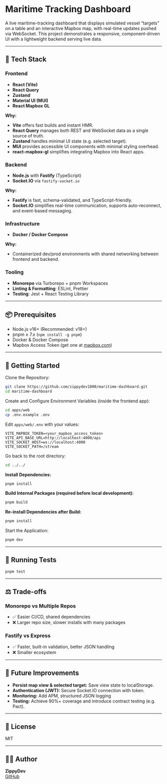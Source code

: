 # Maritime Tracking Dashboard

A live maritime-tracking dashboard that displays simulated vessel “targets” on a table and an interactive Mapbox map, with real-time updates pushed via WebSocket. This project demonstrates a responsive, component-driven UI with a lightweight backend serving live data.

---

## 🚀 Tech Stack

### Frontend

- **React (Vite)**
- **React Query**
- **Zustand**
- **Material UI (MUI)**
- **React Mapbox GL**

**Why:**

- **Vite** offers fast builds and instant HMR.
- **React Query** manages both REST and WebSocket data as a single source of truth.
- **Zustand** handles minimal UI state (e.g. selected target).
- **MUI** provides accessible UI components with minimal styling overhead.
- **react-mapbox-gl** simplifies integrating Mapbox into React apps.

### Backend

- **Node.js** with **Fastify** (TypeScript)
- **Socket.IO** via `fastify-socket.io`

**Why:**

- **Fastify** is fast, schema-validated, and TypeScript-friendly.
- **Socket.IO** simplifies real-time communication, supports auto-reconnect, and event-based messaging.

### Infrastructure

- **Docker / Docker Compose**

**Why:**

- Containerized dev/prod environments with shared networking between frontend and backend.

### Tooling

- **Monorepo** via Turborepo + pnpm Workspaces
- **Linting & Formatting**: ESLint, Prettier
- **Testing**: Jest + React Testing Library

---

## 📦 Prerequisites

- Node.js v16+ (Recommended: v18+)
- pnpm ≥ 7.x (`npm install -g pnpm`)
- Docker & Docker Compose
- Mapbox Access Token (get one at [mapbox.com](https://mapbox.com))

---

## 🔧 Getting Started

Clone the Repository:

```bash
git clone https://github.com/zippydev1000/maritime-dashboard.git
cd maritime-dashboard
```

Create and Configure Environment Variables (inside the frontend app):

```bash
cd apps/web
cp .env.example .env
```

Edit `apps/web/.env` with your values:

```
VITE_MAPBOX_TOKEN=<your_mapbox_access_token>
VITE_API_BASE_URL=http://localhost:4000/api
VITE_SOCKET_HOST=ws://localhost:4000
VITE_SOCKET_PATH=/stream
```

Go back to the root directory:

```bash
cd ../../
```

**Install Dependencies:**

```bash
pnpm install
```

**Build Internal Packages (required before local development):**

```bash
pnpm build
```

**Re-install Dependencies after Build:**

```bash
pnpm install
```

Start the Application:

```bash
pnpm dev
```

---

## 🧪 Running Tests

```bash
pnpm test
```

---

## ⚖️ Trade-offs

### Monorepo vs Multiple Repos

- ✅ Easier CI/CD, shared dependencies
- ❌ Larger repo size, slower installs with many packages

### Fastify vs Express

- ✅ Faster, built-in validation, better JSON handling
- ❌ Smaller ecosystem

---

## 🔮 Future Improvements

- **Persist map view & selected target:** Save view state to localStorage.
- **Authentication (JWT):** Secure Socket.IO connection with token.
- **Monitoring:** Add APM, structured JSON logging
- **Testing:** Achieve 90%+ coverage and introduce contract testing (e.g. Pact).

---

## 📄 License

MIT

---

## 👨‍💻 Author

**ZippyDev**  
[GitHub](https://github.com/zippydev1000)

